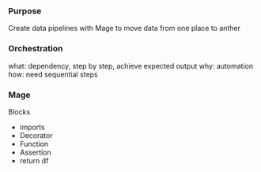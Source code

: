 ### Purpose
Create data pipelines with Mage to move data from one place to anther 

### Orchestration
what: dependency, step by step, achieve expected output 
why: automation
how: need sequential steps

### Mage
Blocks
 - imports
 - Decorator
 - Function
 - Assertion
 - return df
